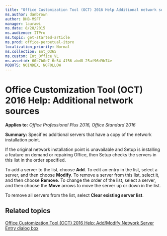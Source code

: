 ```yaml
---
title: "Office Customization Tool (OCT) 2016 Help Additional network sources"
ms.author: danbrown
author: DHB-MSFT
manager: laurawi
ms.date: 8/28/2015
ms.audience: ITPro
ms.topic: get-started-article
ms.prod: office-perpetual-itpro
localization_priority: Normal
ms.collection: Ent_O365
ms.custom: Ent_Office_VL
ms.assetid: 60c7b0e7-6c54-4156-abd8-25af96d9b74e
ROBOTS: NOINDEX, NOFOLLOW
---
```


# Office Customization Tool (OCT) 2016 Help: Additional network sources

**Applies to:** *Office Professional Plus 2016, Office Standard 2016*

**Summary:** Specifies additional servers that have a copy of the network installation point. 
  
If the original network installation point is unavailable and Setup is installing a feature on demand or repairing Office, then Setup checks the servers in this list in the order specified.
  
To add a server to the list, choose **Add**. To edit an entry in the list, select a server, and then choose **Modify**. To remove a server from this list, select it, and then choose **Remove**. To change the order of the list, select a server, and then choose the **Move** arrows to move the server up or down in the list. 
  
To remove all servers from the list, select **Clear existing server list**.
  
## Related topics
[Office Customization Tool (OCT) 2016 Help: Add/Modify Network Server Entry dialog box](oct-2016-help-add-modify-network-server-entry-dialog-box.md)

